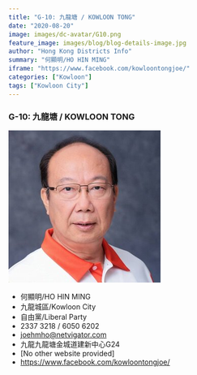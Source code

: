 ```yaml
---
title: "G-10: 九龍塘 / KOWLOON TONG"
date: "2020-08-20"
image: images/dc-avatar/G10.png
feature_image: images/blog/blog-details-image.jpg
author: "Hong Kong Districts Info"
summary: "何顯明/HO HIN MING"
iframe: "https://www.facebook.com/kowloontongjoe/"
categories: ["Kowloon"]
tags: ["Kowloon City"]
---
```


### G-10: 九龍塘 / KOWLOON TONG  
![](/images/dc-avatar/G10.png)  

 - 何顯明/HO HIN MING  
 - 九龍城區/Kowloon City  
 - 自由黨/Liberal Party  
 - 2337 3218 / 6050 6202  
 - joehmho@netvigator.com  
 - 九龍九龍塘金城道建新中心G24  
 - [No other website provided]  
 - https://www.facebook.com/kowloontongjoe/
